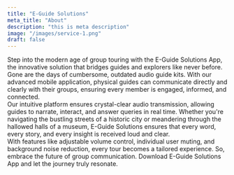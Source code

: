 ```yaml
---
title: "E-Guide Solutions"
meta_title: "About"
description: "this is meta description"
image: "/images/service-1.png"
draft: false
---
```


Step into the modern age of group touring with the E-Guide Solutions App, the innovative solution that bridges guides and explorers like never before. Gone are the days of cumbersome, outdated audio guide kits. With our advanced mobile application, physical guides can communicate directly and clearly with their groups, ensuring every member is engaged, informed, and connected.<br/>
Our intuitive platform ensures crystal-clear audio transmission, allowing guides to narrate, interact, and answer queries in real time. Whether you're navigating the bustling streets of a historic city or meandering through the hallowed halls of a museum, E-Guide Solutions ensures that every word, every story, and every insight is received loud and clear.<br/>
With features like adjustable volume control, individual user muting, and background noise reduction, every tour becomes a tailored experience. So, embrace the future of group communication.
Download E-Guide Solutions App and let the journey truly resonate.
